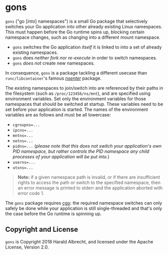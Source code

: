 # gons

`gons` ("go [*into*] namespaces") is a small Go package that selectively
switches your Go application into other already existing Linux namespaces.
This must happen before the Go runtime spins up, blocking certain namespace
changes, such as changing into a different mount namespace.

- `gons` switches the Go application *itself* it is linked to into a set of
  already existing namespaces.
- `gons` does *neither fork nor re-execute* in order to switch namespaces.
- `gons` *does not* create new namespaces.

In consequence, `gons` is a package tackling a different usecase than
`runc/libcontainer`'s famous
[*nsenter*](https://github.com/opencontainers/runc/tree/master/libcontainer/nsenter)
package.

The existing namespaces to join/switch into are referenced by their paths in
the filesystem (such as `/proc/123456/ns/mnt`), and are specified using
environment variables. Set only the environment variables for those namespaces
that should be switched at startup. These variables need to be set before your
application is started. The names of the environment variables are as follows
and must be all lowercase:

- `cgroupns=...`
- `ipcns=...`
- `mntns=...`
- `netns=...`
- `pidns=...` (*please note that this does not switch your application's own
  PID namespace, but rather controls the PID namespace any child processes of
  your application will be put into.*)
- `userns=...`
- `utsns=...`

> **Note:** if a given namespace path is invalid, or if there are insufficient
> rights to access the path or switch to the specified namespace, then an
> error message is printed to stderr and the application aborted with error
> code 1.

The `gons` package requires [cgo](https://golang.org/cmd/cgo/): the required
namespace switches can only safely be done while your application is still
single-threaded and that's only the case before the Go runtime is spinning up.

## Copyright and License

`gons` is Copyright 2018 Harald Albrecht, and licensed under the Apache
License, Version 2.0.
